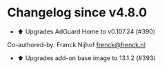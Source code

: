 # Changelog since v4.8.0
- ⬆️ Upgrades AdGuard Home to v0.107.24 (#390)

Co-authored-by: Franck Nijhof <frenck@frenck.nl> 
- ⬆️ Upgrades add-on base image to 13.1.2 (#393) 
